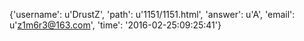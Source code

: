 {'username': u'DrustZ', 'path': u'1151/1151.html', 'answer': u'A', 'email': u'z1m6r3@163.com', 'time': '2016-02-25:09:25:41'}